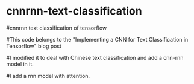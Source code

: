 # cnnrnn-text-classification

#cnnrnn text classification of tensorflow

#This code belongs to the "Implementing a CNN for Text Classification in Tensorflow" blog post

#I modified it to deal with Chinese text classification and add a cnn-rnn model in it.

#I add a rnn model with attention.
